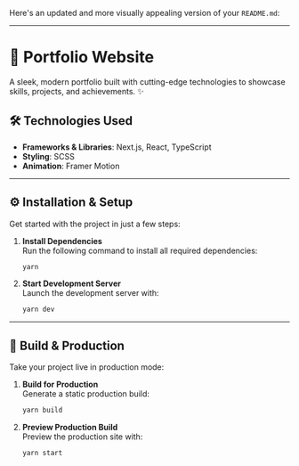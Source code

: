 Here's an updated and more visually appealing version of your `README.md`:

---

# 🚀 **Portfolio Website**

A sleek, modern portfolio built with cutting-edge technologies to showcase skills, projects, and achievements. ✨


## 🛠 **Technologies Used**

- **Frameworks & Libraries**: Next.js, React, TypeScript  
- **Styling**: SCSS  
- **Animation**: Framer Motion  

---

## ⚙️ **Installation & Setup**

Get started with the project in just a few steps:

1. **Install Dependencies**  
   Run the following command to install all required dependencies:  
   ```bash
   yarn
   ```

2. **Start Development Server**  
   Launch the development server with:  
   ```bash
   yarn dev
   ```

---

## 🚀 **Build & Production**

Take your project live in production mode:

1. **Build for Production**  
   Generate a static production build:  
   ```bash
   yarn build
   ```

2. **Preview Production Build**  
   Preview the production site with:  
   ```bash
   yarn start
   ```



